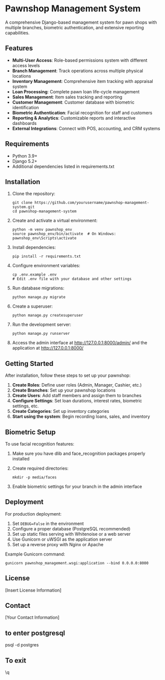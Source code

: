 # Pawnshop Management System

A comprehensive Django-based management system for pawn shops with multiple branches, biometric authentication, and extensive reporting capabilities.

## Features

- **Multi-User Access**: Role-based permissions system with different access levels
- **Branch Management**: Track operations across multiple physical locations
- **Inventory Management**: Comprehensive item tracking with appraisal system
- **Loan Processing**: Complete pawn loan life-cycle management
- **Sales Management**: Item sales tracking and reporting
- **Customer Management**: Customer database with biometric identification
- **Biometric Authentication**: Facial recognition for staff and customers
- **Reporting & Analytics**: Customizable reports and interactive dashboards
- **External Integrations**: Connect with POS, accounting, and CRM systems

## Requirements

- Python 3.9+
- Django 5.2+
- Additional dependencies listed in requirements.txt

## Installation

1. Clone the repository:
   ```
   git clone https://github.com/yourusername/pawnshop-management-system.git
   cd pawnshop-management-system
   ```

2. Create and activate a virtual environment:
   ```
   python -m venv pawnshop_env
   source pawnshop_env/bin/activate  # On Windows: pawnshop_env\Scripts\activate
   ```

3. Install dependencies:
   ```
   pip install -r requirements.txt
   ```

4. Configure environment variables:
   ```
   cp .env.example .env
   # Edit .env file with your database and other settings
   ```

5. Run database migrations:
   ```
   python manage.py migrate
   ```

6. Create a superuser:
   ```
   python manage.py createsuperuser
   ```

7. Run the development server:
   ```
   python manage.py runserver
   ```

8. Access the admin interface at http://127.0.0.1:8000/admin/ and the application at http://127.0.0.1:8000/

## Getting Started

After installation, follow these steps to set up your pawnshop:

1. **Create Roles**: Define user roles (Admin, Manager, Cashier, etc.)
2. **Create Branches**: Set up your pawnshop locations
3. **Create Users**: Add staff members and assign them to branches
4. **Configure Settings**: Set loan durations, interest rates, biometric settings, etc.
5. **Create Categories**: Set up inventory categories
6. **Start using the system**: Begin recording loans, sales, and inventory

## Biometric Setup

To use facial recognition features:

1. Make sure you have dlib and face_recognition packages properly installed
2. Create required directories:
   ```
   mkdir -p media/faces
   ```

3. Enable biometric settings for your branch in the admin interface

## Deployment

For production deployment:

1. Set `DEBUG=False` in the environment
2. Configure a proper database (PostgreSQL recommended)
3. Set up static files serving with Whitenoise or a web server
4. Use Gunicorn or uWSGI as the application server
5. Set up a reverse proxy with Nginx or Apache

Example Gunicorn command:
```
gunicorn pawnshop_management.wsgi:application --bind 0.0.0.0:8000
```

## License

[Insert License Information]

## Contact

[Your Contact Information]


## to enter postgresql
psql -d postgres

## To exit
\q